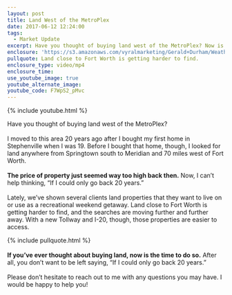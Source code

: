 ```yaml
---
layout: post
title: Land West of the MetroPlex
date: 2017-06-12 12:24:00
tags:
  - Market Update
excerpt: Have you thought of buying land west of the MetroPlex? Now is the time to make your move.
enclosure: 'https://s3.amazonaws.com/vyralmarketing/Gerald+Durham/Weatherford%2C+TX+Real+Estate+Land+West+of+the+Metroplex.mp4'
pullquote: Land close to Fort Worth is getting harder to find.
enclosure_type: video/mp4
enclosure_time:
use_youtube_image: true
youtube_alternate_image:
youtube_code: F7WpS2_pMvc
---
```



{% include youtube.html %}

Have you thought of buying land west of the MetroPlex?
<br>
<br>I moved to this area 20 years ago after I bought my first home in Stephenville when I was 19. Before I bought that home, though, I looked for land anywhere from Springtown south to Meridian and 70 miles west of Fort Worth.
<br>
<br>**The price of property just seemed way too high back then.** Now, I can’t help thinking, “If I could only go back 20 years.”
<br>
<br>Lately, we’ve shown several clients land properties that they want to live on or use as a recreational weekend getaway. Land close to Fort Worth is getting harder to find, and the searches are moving further and further away. With a new Tollway and I-20, though, those properties are easier to access.

{% include pullquote.html %}
<br>
<br>**If you’ve ever thought about buying land, now is the time to do so.** After all, you don’t want to be left saying, “If I could only go back 20 years.”
<br>
<br>Please don’t hesitate to reach out to me with any questions you may have. I would be happy to help you!